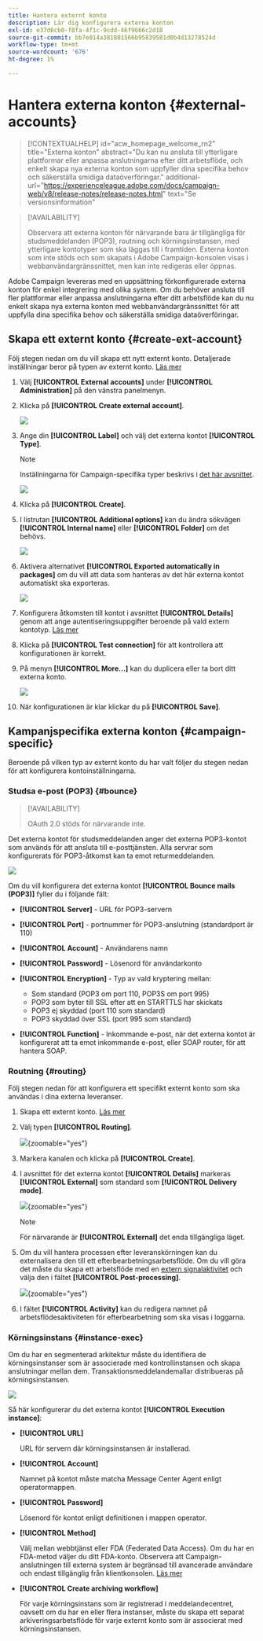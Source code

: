 ```yaml
---
title: Hantera externt konto
description: Lär dig konfigurera externa konton
exl-id: e37d6cb0-f8fa-4f1c-9cdd-46f9666c2d18
source-git-commit: bb7e014a381801566b95839581d0b4d13278524d
workflow-type: tm+mt
source-wordcount: '676'
ht-degree: 1%

---
```


# Hantera externa konton {#external-accounts}

>[!CONTEXTUALHELP]
>id="acw_homepage_welcome_rn2"
>title="Externa konton"
>abstract="Du kan nu ansluta till ytterligare plattformar eller anpassa anslutningarna efter ditt arbetsflöde, och enkelt skapa nya externa konton som uppfyller dina specifika behov och säkerställa smidiga dataöverföringar."
>additional-url="https://experienceleague.adobe.com/docs/campaign-web/v8/release-notes/release-notes.html" text="Se versionsinformation"

>[!AVAILABILITY]
>
> Observera att externa konton för närvarande bara är tillgängliga för studsmeddelanden (POP3), routning och körningsinstansen, med ytterligare kontotyper som ska läggas till i framtiden.
> Externa konton som inte stöds och som skapats i Adobe Campaign-konsolen visas i webbanvändargränssnittet, men kan inte redigeras eller öppnas.

Adobe Campaign levereras med en uppsättning förkonfigurerade externa konton för enkel integrering med olika system. Om du behöver ansluta till fler plattformar eller anpassa anslutningarna efter ditt arbetsflöde kan du nu enkelt skapa nya externa konton med webbanvändargränssnittet för att uppfylla dina specifika behov och säkerställa smidiga dataöverföringar.

## Skapa ett externt konto {#create-ext-account}

Följ stegen nedan om du vill skapa ett nytt externt konto. Detaljerade inställningar beror på typen av externt konto. [Läs mer](#campaign-specific)

1. Välj **[!UICONTROL External accounts]** under **[!UICONTROL Administration]** på den vänstra panelmenyn.

1. Klicka på **[!UICONTROL Create external account]**.

   ![](assets/external_account_create_1.png)

1. Ange din **[!UICONTROL Label]** och välj det externa kontot **[!UICONTROL Type]**.

   >[!NOTE]
   >
   >Inställningarna för Campaign-specifika typer beskrivs i [det här avsnittet](#campaign-specific).

   ![](assets/external_account_create_2.png)

1. Klicka på **[!UICONTROL Create]**.

1. I listrutan **[!UICONTROL Additional options]** kan du ändra sökvägen **[!UICONTROL Internal name]** eller **[!UICONTROL Folder]** om det behövs.

   ![](assets/external_account_create_3.png)

1. Aktivera alternativet **[!UICONTROL Exported automatically in packages]** om du vill att data som hanteras av det här externa kontot automatiskt ska exporteras. <!--Exported where??-->

   ![](assets/external_account_create_exported.png)

1. Konfigurera åtkomsten till kontot i avsnittet **[!UICONTROL Details]** genom att ange autentiseringsuppgifter beroende på vald extern kontotyp. [Läs mer](#bounce)

1. Klicka på **[!UICONTROL Test connection]** för att kontrollera att konfigurationen är korrekt.

1. På menyn **[!UICONTROL More...]** kan du duplicera eller ta bort ditt externa konto.

   ![](assets/external_account_create_4.png)

1. När konfigurationen är klar klickar du på **[!UICONTROL Save]**.

## Kampanjspecifika externa konton {#campaign-specific}

Beroende på vilken typ av externt konto du har valt följer du stegen nedan för att konfigurera kontoinställningarna.

### Studsa e-post (POP3) {#bounce}

>[!AVAILABILITY]
>
> OAuth 2.0 stöds för närvarande inte.

Det externa kontot för studsmeddelanden anger det externa POP3-kontot som används för att ansluta till e-posttjänsten. Alla servrar som konfigurerats för POP3-åtkomst kan ta emot returmeddelanden.

![](assets/external_account_bounce.png)

Om du vill konfigurera det externa kontot **[!UICONTROL Bounce mails (POP3)]** fyller du i följande fält:

* **[!UICONTROL Server]** - URL för POP3-servern

* **[!UICONTROL Port]** - portnummer för POP3-anslutning (standardport är 110)

* **[!UICONTROL Account]** - Användarens namn

* **[!UICONTROL Password]** - Lösenord för användarkonto

* **[!UICONTROL Encryption]** - Typ av vald kryptering mellan:

   * Som standard (POP3 om port 110, POP3S om port 995)
   * POP3 som byter till SSL efter att en STARTTLS har skickats
   * POP3 ej skyddad (port 110 som standard)
   * POP3 skyddad över SSL (port 995 som standard)

* **[!UICONTROL Function]** - Inkommande e-post, när det externa kontot är konfigurerat att ta emot inkommande e-post, eller SOAP router, för att hantera SOAP.

### Routning {#routing}

Följ stegen nedan för att konfigurera ett specifikt externt konto som ska användas i dina externa leveranser.

1. Skapa ett externt konto. [Läs mer](../administration/external-account.md#create-ext-account)

1. Välj typen **[!UICONTROL Routing]**.

   ![](assets/external-account-routing.png){zoomable="yes"}

1. Markera kanalen och klicka på **[!UICONTROL Create]**.

1. I avsnittet för det externa kontot **[!UICONTROL Details]** markeras **[!UICONTROL External]** som standard som **[!UICONTROL Delivery mode]**.

   ![](assets/external-account-delivery-mode.png){zoomable="yes"}

   >[!NOTE]
   >
   >För närvarande är **[!UICONTROL External]** det enda tillgängliga läget.

1. Om du vill hantera processen efter leveranskörningen kan du externalisera den till ett efterbearbetningsarbetsflöde. Om du vill göra det måste du skapa ett arbetsflöde med en [extern signalaktivitet](../workflows/activities/external-signal.md) och välja den i fältet **[!UICONTROL Post-processing]**.

   ![](assets/external-account-post-processing.png){zoomable="yes"}

1. I fältet **[!UICONTROL Activity]** kan du redigera namnet på arbetsflödesaktiviteten för efterbearbetning som ska visas i loggarna. <!--you can edit the name of the activity that will be created if you add an external or bulk delivery to a workflow-->


### Körningsinstans {#instance-exec}

Om du har en segmenterad arkitektur måste du identifiera de körningsinstanser som är associerade med kontrollinstansen och skapa anslutningar mellan dem. Transaktionsmeddelandemallar distribueras på körningsinstansen.

![](assets/external_account_exec.png)

Så här konfigurerar du det externa kontot **[!UICONTROL Execution instance]**:

* **[!UICONTROL URL]**

  URL för servern där körningsinstansen är installerad.

* **[!UICONTROL Account]**

  Namnet på kontot måste matcha Message Center Agent enligt operatormappen.

* **[!UICONTROL Password]**

  Lösenord för kontot enligt definitionen i mappen operator.

* **[!UICONTROL Method]**

  Välj mellan webbtjänst eller FDA (Federated Data Access).
Om du har en FDA-metod väljer du ditt FDA-konto. Observera att Campaign-anslutningen till externa system är begränsad till avancerade användare och endast tillgänglig från klientkonsolen. [Läs mer](https://experienceleague.adobe.com/en/docs/campaign/campaign-v8/connect/fda#_blank)

* **[!UICONTROL Create archiving workflow]**

  För varje körningsinstans som är registrerad i meddelandecentret, oavsett om du har en eller flera instanser, måste du skapa ett separat arkiveringsarbetsflöde för varje externt konto som är associerat med körningsinstansen.
